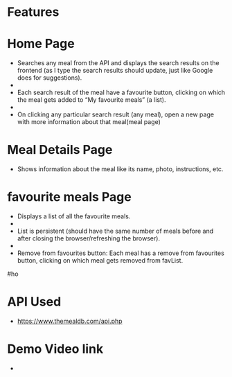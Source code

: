 # Features 
# Home Page
- Searches any meal from the API and displays the search results on the frontend (as I type the search results should update, just like Google does for suggestions).
- 
- Each search result of the meal  have a favourite button, clicking on which the meal gets  added to “My favourite meals” (a list).
- 
- On clicking any particular search result (any meal), open a new page with more information about that meal(meal page)

# Meal Details Page

- Shows information about the meal like its name, photo, instructions, etc.

# favourite meals Page

- Displays a list of all the favourite meals.
- 
- List is persistent (should have the same number of meals before and after closing the browser/refreshing the browser).
- 
- Remove from favourites button: Each meal has a remove from favourites button, clicking on which meal gets removed from favList.

#ho

# API Used
- https://www.themealdb.com/api.php

# Demo Video link
- 
